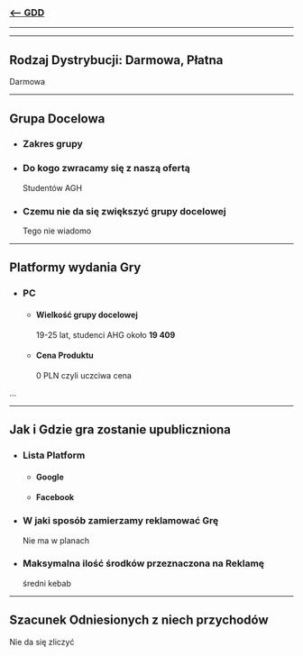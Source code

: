 ### [<-- GDD](/GDD/GDD.md)

---
---

## Rodzaj Dystrybucji: Darmowa, Płatna

Darmowa

---

## Grupa Docelowa
- ### Zakres grupy
  
- ### Do kogo zwracamy się z naszą ofertą
  Studentów AGH
- ### Czemu nie da się zwiększyć grupy docelowej 
  Tego nie wiadomo

---

## Platformy wydania Gry
- ### PC
	- #### Wielkość grupy docelowej
	  19-25 lat, studenci AHG
	  około **19 409**
	- #### Cena Produktu
	  0 PLN czyli uczciwa cena

...

---

## Jak i Gdzie gra zostanie upubliczniona
- ### Lista Platform
	- #### Google
	- #### Facebook

- ### W jaki sposób zamierzamy reklamować Grę
  Nie ma w planach
- ### Maksymalna ilość środków przeznaczona na Reklamę
  średni kebab

---

## Szacunek Odniesionych z niech przychodów
Nie da się zliczyć